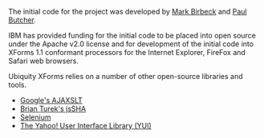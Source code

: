 The initial code for the project was developed by [Mark Birbeck](http://webBackplane.com/mark-birbeck/) and [Paul Butcher](http://webBackplane.com/paul-butcher/).

IBM has provided funding for the initial code to be placed into open source under the Apache v2.0 license and for development of the initial code into XForms 1.1 conformant processors for the Internet Explorer, FireFox and Safari web browsers.

Ubiquity XForms relies on a number of other open-source libraries and tools.

  * [Google's AJAXSLT](http://code.google.com/p/ajaxslt/)
  * [Brian Turek's jsSHA](http://sourceforge.net/projects/jssha/)
  * [Selenium](http://seleniumhq.org/)
  * [The Yahoo! User Interface Library (YUI)](http://developer.yahoo.com/yui)